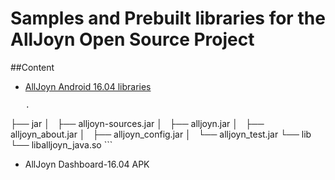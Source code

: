 # Samples and Prebuilt libraries for the AllJoyn Open Source Project

##Content 
* [AllJoyn Android 16.04 libraries](./alljoyn/v16.04/android/)

	```
	.
├── jar
│   ├── alljoyn-sources.jar
│   ├── alljoyn.jar
│   ├── alljoyn_about.jar
│   ├── alljoyn_config.jar
│   └── alljoyn_test.jar
└── lib
    └── liballjoyn_java.so
    ```

* AllJoyn Dashboard-16.04 APK 
